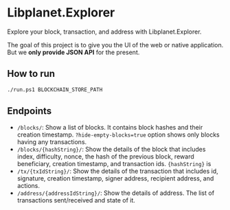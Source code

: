 Libplanet.Explorer
==================

Explore your block, transaction, and address with Libplanet.Explorer.

The goal of this project is to give you the UI of the web or
native application. But we **only provide JSON API** for the present.


How to run
----------

~~~~ bash
./run.ps1 BLOCKCHAIN_STORE_PATH
~~~~


Endpoints
---------

- `/blocks/`: Show a list of blocks. It contains block hashes and
their creation timestamp.  `?hide-empty-blocks=true` option shows only blocks
having any transactions.
- `/blocks/{hashString}/`: Show the details of the block that includes index,
difficulty, nonce, the hash of the previous block, reward beneficiary,
creation timestamp, and transaction ids. `{hashString}` is
- `/tx/{txIdString}/`: Show the details of the transaction that includes id,
signature, creation timestamp, signer address, recipient address, and actions.
- `/address/{addressIdString}/`: Show the details of address. The list of
transactions sent/received and state of it.
